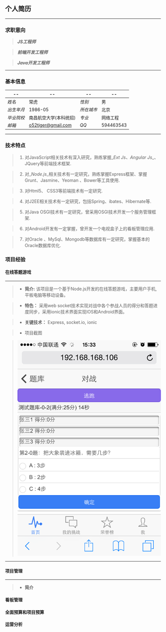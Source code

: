 ## 个人简历

***

### 求职意向
> _**JS工程师**_

> _**前端开发工程师**_

> _**Java开发工程师**_

***

### 基本信息

|  --            |  --                   | --           | --          |
|----------------|-----------------------|--------------|-------------|
|_*姓名*_        |常虎                   |_*性别*_      |男           |
|_*出生年月*_    |1986-05                |_*所在城市*_  |北京         |
|_*毕业院校*_    |南昌航空大学(本科统招) |_*专业*_      |网络工程     |
|_*邮箱*_        |o52tiger@gmail.com     |_*QQ*_        |594463543    |

***

### 技术特点
 

>1. 对JavaScript相关技术有深入研究，熟练掌握_*Ext Js*_、_*Angular Js*_、JQuery等前端技术框架.

>2. 对_*Node.js*_相关技术有一定研究，熟练掌握Express框架、掌握Grunt、Jasmine、Yeoman 、Bower等工具使用.

>3. 对Html5、 CSS3等前端技术有一定研究.

>4. 对J2EE相关技术有一定研究，包括Spring、ibates、Hibernate等.

>5. 对Java OSGI技术有一定研究，曾采用OSGI技术开发一个服务管理框架.

>6. 对Android开发有一定掌握，曾开发一个电视盒子上的看板管理应用.

>7. 对Oracle 、MySql、Mongodb等数据库有一定研究，掌握基本的Oracle数据库优化.


### 项目经验 

#### 在线答题游戏 ####
___
>* **简介:** 该项目是一个基于Node.js开发的在线答题游戏，主要用户手机,平板电脑等移动设备。

>* **特色：** 采用web socket技术实现对战中各个参战人员的得分和答题进度同步，采用ionic技术界面实现IOS和Android界面。 

>* **关键技术：** Express, socket.io, ionic

>* 项目截图

> ![对战界面](imgs/IMG_0131.PNG)
___


#### 项目管理 ####
___
>* **简介** 




#### 看板管理 ####

#### 全面预算和项目预算 ####

#### 运营分析 ####
